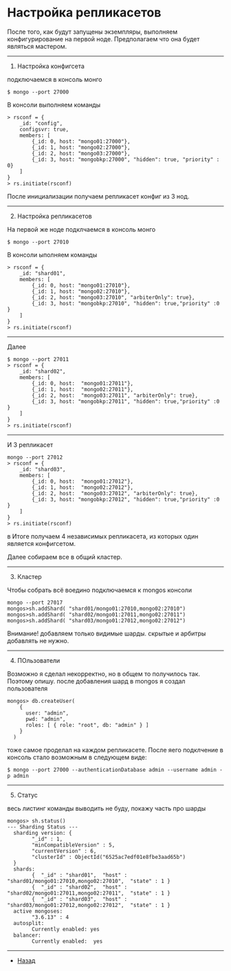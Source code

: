 # Настройка репликасетов

После того, как будут запущены экземпляры, выполняем конфигурирование на первой ноде. Предполагаем что она будет являться мастером.

---
1. Настройка конфигсета

подключаемся в консоль монго 

```
$ mongo --port 27000
```

В консоли выполняем команды

```
> rsconf = {
    _id: "config",
    configsvr: true,
    members: [
        {_id: 0, host: "mongo01:27000"},
        {_id: 1, host: "mongo02:27000"},
        {_id: 2, host: "mongo03:27000"},
        {_id: 3, host: "mongobkp:27000", "hidden": true, "priority" : 0}
    ]
}
> rs.initiate(rsconf)
```

После инициализации получаем репликасет конфиг из 3 нод.

---
2. Настройка репликасетов

На первой же ноде подклчаемся в консоль монго

```
$ mongo --port 27010
```

В консоли ыполняем команды

```
> rsconf = {
    _id: "shard01",
    members: [
        {_id: 0, host: "mongo01:27010"},
        {_id: 1, host: "mongo02:27010"},
        {_id: 2, host: "mongo03:27010", "arbiterOnly": true},
        {_id: 3, host: "mongobkp:27010", "hidden": true,"priority" :0 }
    ]
}
> rs.initiate(rsconf)
```
---

Далее 

```
$ mongo --port 27011
> rsconf = {
    _id: "shard02",
    members: [
        {_id: 0, host:  "mongo01:27011"},
        {_id: 1, host:  "mongo02:27011"},
        {_id: 2, host:  "mongo03:27011", "arbiterOnly": true},
        {_id: 3, host: "mongobkp:27011", "hidden": true,"priority" :0 }
    ]
}
> rs.initiate(rsconf)
```

---
И 3 репликасет

```
mongo --port 27012
> rsconf = {
    _id: "shard03",
    members: [
        {_id: 0, host:  "mongo01:27012"},
        {_id: 1, host:  "mongo02:27012"},
        {_id: 2, host:  "mongo03:27012", "arbiterOnly": true},
        {_id: 3, host: "mongobkp:27012", "hidden": true,"priority" :0 }
    ]
}
> rs.initiate(rsconf)
```

в Итоге получаем 4 независимых репликасета, из которых один является конфигсетом.

Далее собираем все в общий кластер.

---
3. Кластер

Чтобы собрать всё воедино подключаемся к mongos консоли

```
mongo --port 27017
mongos>sh.addShard( "shard01/mongo01:27010,mongo02:27010")
mongos>sh.addShard( "shard02/mongo01:27011,mongo02:27011")
mongos>sh.addShard( "shard03/mongo01:27012,mongo02:27012")
```
Внимание! добавляем только видимые шарды. скрытые и арбитры добавлять не нужно.

---
4. ПОльзователи

Возможно я сделал некорректно, но в общем то получилось так. Поэтому опишу. после добавления шард в mongos я создал пользователя

```
mongos> db.createUser(
    {
      user: "admin",
      pwd: "admin",
      roles: [ { role: "root", db: "admin" } ]
    }
  )
```

тоже самое проделал на каждом репликасете. После яего подклчение в консоль стало возможным в следующем виде:

```
$ mongo --port 27000 --authenticationDatabase admin --username admin -p admin
```

---
5. Статус

весь листинг команды выводить не буду, покажу часть про шарды

```
mongos> sh.status()
--- Sharding Status ---
  sharding version: {
        "_id" : 1,
        "minCompatibleVersion" : 5,
        "currentVersion" : 6,
        "clusterId" : ObjectId("6525ac7edf01e8fbe3aad65b")
  }
  shards:
        {  "_id" : "shard01",  "host" : "shard01/mongo01:27010,mongo02:27010",  "state" : 1 }
        {  "_id" : "shard02",  "host" : "shard02/mongo01:27011,mongo02:27011",  "state" : 1 }
        {  "_id" : "shard03",  "host" : "shard03/mongo01:27012,mongo02:27012",  "state" : 1 }
  active mongoses:
        "3.6.13" : 4
  autosplit:
        Currently enabled: yes
  balancer:
        Currently enabled:  yes
```
---

- [Назад](README.md)
